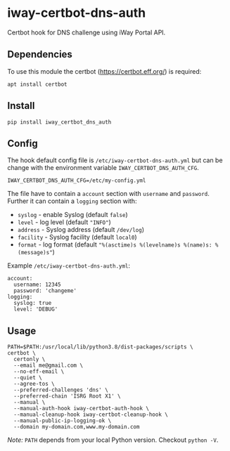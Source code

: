 # iway-certbot-dns-auth

Certbot hook for DNS challenge using iWay Portal API.

## Dependencies

To use this module the certbot (https://certbot.eff.org/) is required:

    apt install certbot

## Install

    pip install iway_certbot_dns_auth

## Config

The hook default config file is `/etc/iway-certbot-dns-auth.yml` but can be change with the
environment variable `IWAY_CERTBOT_DNS_AUTH_CFG`.

    IWAY_CERTBOT_DNS_AUTH_CFG=/etc/my-config.yml

The file have to contain a `account` section with `username` and `password`. Further it can
contain a `logging` section with:

- `syslog` - enable Syslog (default `false`)
- `level` - log level (default `"INFO"`)
- `address` - Syslog address (default `/dev/log`)
- `facility` - Syslog facility (default `local0`)
- `format` - log format (default `"%(asctime)s %(levelname)s %(name)s: %(message)s"`)

Example `/etc/iway-certbot-dns-auth.yml`:

    account:
      username: 12345
      password: 'changeme'
    logging:
      syslog: true
      level: 'DEBUG'

## Usage

    PATH=$PATH:/usr/local/lib/python3.8/dist-packages/scripts \
    certbot \
      certonly \
      --email me@gmail.com \
      --no-eff-email \
      --quiet \
      --agree-tos \
      --preferred-challenges 'dns' \
      --preferred-chain 'ISRG Root X1' \
      --manual \
      --manual-auth-hook iway-certbot-auth-hook \
      --manual-cleanup-hook iway-certbot-cleanup-hook \
      --manual-public-ip-logging-ok \
      --domain my-domain.com,www.my-domain.com

_Note:_ `PATH` depends from your local Python version. Checkout `python -V`.
